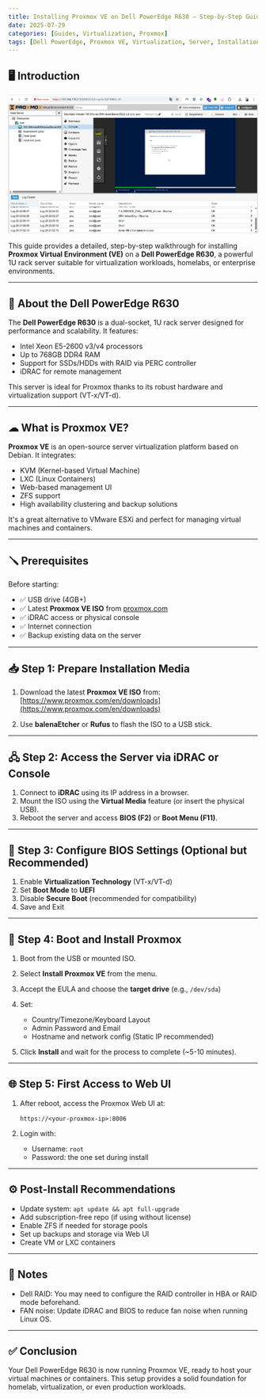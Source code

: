 ```yaml
---
title: Installing Proxmox VE on Dell PowerEdge R630 – Step-by-Step Guide
date: 2025-07-29
categories: [Guides, Virtualization, Proxmox]
tags: [Dell PowerEdge, Proxmox VE, Virtualization, Server, Installation]
---
```


## 🖥 Introduction

![Proxmox Install Screenshot](/assets/images/blogs/Proxmox/proxmoxMSWS22.png)


This guide provides a detailed, step-by-step walkthrough for installing **Proxmox Virtual Environment (VE)** on a **Dell PowerEdge R630**, a powerful 1U rack server suitable for virtualization workloads, homelabs, or enterprise environments.

---

## 🔧 About the Dell PowerEdge R630

The **Dell PowerEdge R630** is a dual-socket, 1U rack server designed for performance and scalability. It features:

- Intel Xeon E5-2600 v3/v4 processors
- Up to 768GB DDR4 RAM
- Support for SSDs/HDDs with RAID via PERC controller
- iDRAC for remote management

This server is ideal for Proxmox thanks to its robust hardware and virtualization support (VT-x/VT-d).

---

## ☁ What is Proxmox VE?

**Proxmox VE** is an open-source server virtualization platform based on Debian. It integrates:

- KVM (Kernel-based Virtual Machine)
- LXC (Linux Containers)
- Web-based management UI
- ZFS support
- High availability clustering and backup solutions

It's a great alternative to VMware ESXi and perfect for managing virtual machines and containers.

---

## 🪛 Prerequisites

Before starting:

- ✅ USB drive (4GB+)
- ✅ Latest **Proxmox VE ISO** from [proxmox.com](https://www.proxmox.com/en/downloads)
- ✅ iDRAC access or physical console
- ✅ Internet connection
- ✅ Backup existing data on the server

---

## 📥 Step 1: Prepare Installation Media

1. Download the latest **Proxmox VE ISO** from:
   [https://www.proxmox.com/en/downloads](https://www.proxmox.com/en/downloads)

2. Use **balenaEtcher** or **Rufus** to flash the ISO to a USB stick.

---

## 🖧 Step 2: Access the Server via iDRAC or Console

1. Connect to **iDRAC** using its IP address in a browser.
2. Mount the ISO using the **Virtual Media** feature (or insert the physical USB).
3. Reboot the server and access **BIOS (F2)** or **Boot Menu (F11)**.

---

## 🔁 Step 3: Configure BIOS Settings (Optional but Recommended)

1. Enable **Virtualization Technology** (VT-x/VT-d)
2. Set **Boot Mode** to **UEFI**
3. Disable **Secure Boot** (recommended for compatibility)
4. Save and Exit

---

## 💽 Step 4: Boot and Install Proxmox

1. Boot from the USB or mounted ISO.
2. Select **Install Proxmox VE** from the menu.
3. Accept the EULA and choose the **target drive** (e.g., `/dev/sda`)
4. Set:
   - Country/Timezone/Keyboard Layout
   - Admin Password and Email
   - Hostname and network config (Static IP recommended)

5. Click **Install** and wait for the process to complete (~5-10 minutes).

---

## 🌐 Step 5: First Access to Web UI

1. After reboot, access the Proxmox Web UI at:

   ```
   https://<your-proxmox-ip>:8006
   ```

2. Login with:
   - Username: `root`
   - Password: the one set during install

---

## ⚙ Post-Install Recommendations

- Update system: `apt update && apt full-upgrade`
- Add subscription-free repo (if using without license)
- Enable ZFS if needed for storage pools
- Set up backups and storage via Web UI
- Create VM or LXC containers

---

## 📌 Notes

- Dell RAID: You may need to configure the RAID controller in HBA or RAID mode beforehand.
- FAN noise: Update iDRAC and BIOS to reduce fan noise when running Linux OS.

---

## ✅ Conclusion

Your Dell PowerEdge R630 is now running Proxmox VE, ready to host your virtual machines or containers. This setup provides a solid foundation for homelab, virtualization, or even production workloads.

